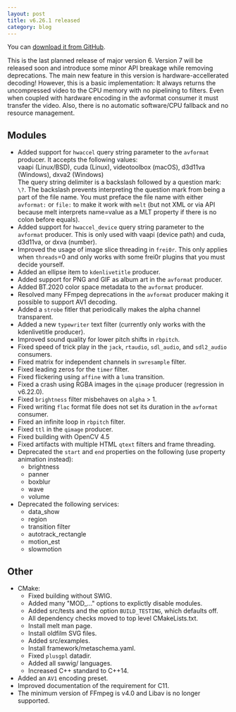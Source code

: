 ```yaml
---
layout: post
title: v6.26.1 released
category: blog
---
```

You can [download it from GitHub](https://github.com/mltframework/mlt/releases/tag/v6.26.1).


This is the last planned release of major version 6. Version 7 will be released
soon and introduce some minor API breakage while removing deprecations.
The main new feature in this version is hardware-accellerated decoding!
However, this is a basic implementation: It always returns the uncompressed
video to the CPU memory with no pipelining to filters. Even when coupled with
hardware encoding in the avformat consumer it must transfer the video. Also,
there is no automatic software/CPU fallback and no resource management.

## Modules

  * Added support for `hwaccel` query string parameter to the `avformat`
    producer. It accepts the following values:  
    vaapi (Linux/BSD), cuda (Linux), videotoolbox (macOS), d3d11va (Windows), dxva2 (Windows)  
    The query string delimiter is a backslash followed by a question mark: `\?`.
    The backslash prevents interpreting the question mark from being a part of the file name.
    You must preface the file name with either `avformat:` or `file:` to make it work with `melt` (but
    not XML or via API because melt interprets name=value as a MLT property if there is no colon before equals).
  * Added support for `hwaccel_device` query string parameter to the `avformat`
    producer. This is only used with vaapi (device path) and cuda, d3d11va, or
    dxva (number).
  * Improved the usage of image slice threading in `frei0r`. This only applies
    when `threads`=0 and only works with some frei0r plugins that you must decide
    yourself.
  * Added an ellipse item to `kdenlivetitle` producer.
  * Added support for PNG and GIF as album art in the `avformat` producer.
  * Added BT.2020 color space metadata to the `avformat` producer.
  * Resolved many FFmpeg deprecations in the `avformat` producer making it possible to support AV1 decoding.
  * Added a `strobe` fitler that periodically makes the alpha channel transparent.
  * Added a new `typewriter` text filter (currently only works with the
    kdenlivetitle producer).
  * Improved sound quality for lower pitch shifts in `rbpitch`.
  * Fixed speed of trick play in the `jack`, `rtaudio`, `sdl_audio`, and `sdl2_audio` consumers.
  * Fixed matrix for independent channels in `swresample` filter.
  * Fixed leading zeros for the `timer` filter.
  * Fixed flickering using `affine` with a `luma` transition.
  * Fixed a crash using RGBA images in the `qimage` producer (regression in v6.22.0).
  * Fixed `brightness` filter misbehaves on `alpha` > 1.
  * Fixed writing `flac` format file does not set its duration in the `avformat` consumer.
  * Fixed an infinite loop in `rbpitch` filter.
  * Fixed `ttl` in the `qimage` producer.
  * Fixed building with OpenCV 4.5
  * Fixed artifacts with multiple HTML `qtext` filters and frame threading.
  * Deprecated the `start` and `end` properties on the following (use property
    animation instead):
    - brightness
    - panner
    - boxblur
    - wave
    - volume
  * Deprecated the following services:
    - data_show
    - region
    - transition filter
    - autotrack_rectangle
    - motion_est
    - slowmotion

## Other

  * CMake:
    - Fixed building without SWIG.
    - Added many "MOD_..." options to explictly disable modules.
    - Added src/tests and the option `BUILD_TESTING`, which defaults off.
    - All dependency checks moved to top level CMakeLists.txt.
    - Install melt man page.
    - Install oldfilm SVG files.
    - Added src/examples.
    - Install framework/metaschema.yaml.
    - Fixed `plusgpl` datadir.
    - Added all swwig/ languages.
    - Increased C++ standard to C++14.
  * Added an `AV1` encoding preset.
  * Improved documentation of the requirement for C11.
  * The minimum version of FFmpeg is v4.0 and Libav is no longer supported.